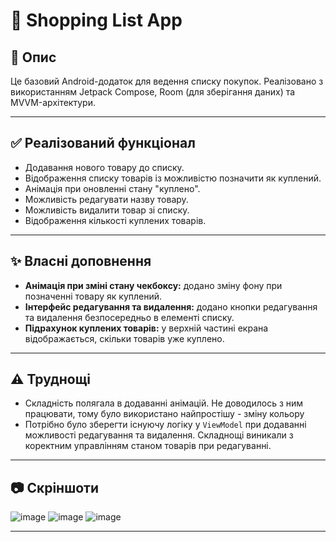 # 🛒 Shopping List App

## 📱 Опис

Це базовий Android-додаток для ведення списку покупок. Реалізовано з використанням Jetpack Compose, Room (для зберігання даних) та MVVM-архітектури.

---

## ✅ Реалізований функціонал

- Додавання нового товару до списку.
- Відображення списку товарів із можливістю позначити як куплений.
- Анімація при оновленні стану "куплено".
- Можливість редагувати назву товару.
- Можливість видалити товар зі списку.
- Відображення кількості куплених товарів.

---

## ✨ Власні доповнення

- **Анімація при зміні стану чекбоксу:** додано зміну фону при позначенні товару як куплений.
- **Інтерфейс редагування та видалення:** додано кнопки редагування та видалення безпосередньо в елементі списку.
- **Підрахунок куплених товарів:** у верхній частині екрана відображається, скільки товарів уже куплено.

---

## ⚠️ Труднощі

- Складність полягала в додаванні анімацій. Не доводилось з ним працювати, тому було використано найпростішу - зміну кольору
- Потрібно було зберегти існуючу логіку у `ViewModel` при додаванні можливості редагування та видалення. Складнощі виникали з коректним управлінням станом товарів при редагуванні.

---

## 📷 Скріншоти

![image](https://github.com/user-attachments/assets/a43b9cf1-030e-4bca-9979-203f22080123)
![image](https://github.com/user-attachments/assets/4b41b83e-ded5-41f8-8368-8bc71dca0b28)
![image](https://github.com/user-attachments/assets/72adec16-834f-4a3e-a3aa-596436d36bea)


---

